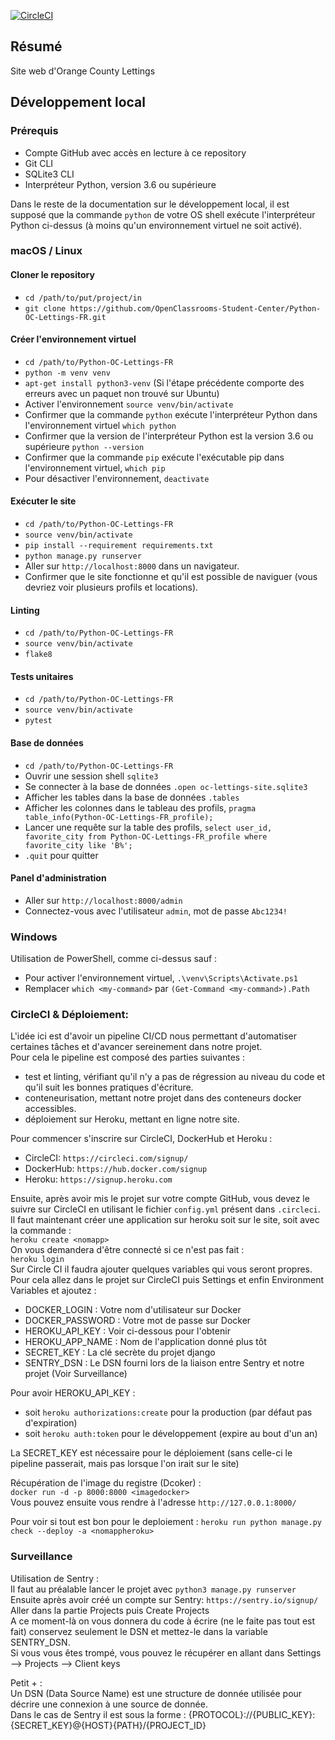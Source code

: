 [![CircleCI](https://circleci.com/gh/Yonohi/P13_planat_loic/tree/main.svg?style=svg)](https://circleci.com/gh/Yonohi/P13_planat_loic/tree/main)
## Résumé

Site web d'Orange County Lettings

## Développement local

### Prérequis

- Compte GitHub avec accès en lecture à ce repository
- Git CLI
- SQLite3 CLI
- Interpréteur Python, version 3.6 ou supérieure

Dans le reste de la documentation sur le développement local, il est supposé que la commande `python` de votre OS shell exécute l'interpréteur Python ci-dessus (à moins qu'un environnement virtuel ne soit activé).

### macOS / Linux

#### Cloner le repository

- `cd /path/to/put/project/in`
- `git clone https://github.com/OpenClassrooms-Student-Center/Python-OC-Lettings-FR.git`

#### Créer l'environnement virtuel

- `cd /path/to/Python-OC-Lettings-FR`
- `python -m venv venv`
- `apt-get install python3-venv` (Si l'étape précédente comporte des erreurs avec un paquet non trouvé sur Ubuntu)
- Activer l'environnement `source venv/bin/activate`
- Confirmer que la commande `python` exécute l'interpréteur Python dans l'environnement virtuel
`which python`
- Confirmer que la version de l'interpréteur Python est la version 3.6 ou supérieure `python --version`
- Confirmer que la commande `pip` exécute l'exécutable pip dans l'environnement virtuel, `which pip`
- Pour désactiver l'environnement, `deactivate`

#### Exécuter le site

- `cd /path/to/Python-OC-Lettings-FR`
- `source venv/bin/activate`
- `pip install --requirement requirements.txt`
- `python manage.py runserver`
- Aller sur `http://localhost:8000` dans un navigateur.
- Confirmer que le site fonctionne et qu'il est possible de naviguer (vous devriez voir plusieurs profils et locations).

#### Linting

- `cd /path/to/Python-OC-Lettings-FR`
- `source venv/bin/activate`
- `flake8`

#### Tests unitaires

- `cd /path/to/Python-OC-Lettings-FR`
- `source venv/bin/activate`
- `pytest`

#### Base de données

- `cd /path/to/Python-OC-Lettings-FR`
- Ouvrir une session shell `sqlite3`
- Se connecter à la base de données `.open oc-lettings-site.sqlite3`
- Afficher les tables dans la base de données `.tables`
- Afficher les colonnes dans le tableau des profils, `pragma table_info(Python-OC-Lettings-FR_profile);`
- Lancer une requête sur la table des profils, `select user_id, favorite_city from
  Python-OC-Lettings-FR_profile where favorite_city like 'B%';`
- `.quit` pour quitter

#### Panel d'administration

- Aller sur `http://localhost:8000/admin`
- Connectez-vous avec l'utilisateur `admin`, mot de passe `Abc1234!`

### Windows

Utilisation de PowerShell, comme ci-dessus sauf :

- Pour activer l'environnement virtuel, `.\venv\Scripts\Activate.ps1` 
- Remplacer `which <my-command>` par `(Get-Command <my-command>).Path`

### CircleCI & Déploiement:
L'idée ici est d'avoir un pipeline CI/CD nous permettant d'automatiser certaines tâches et d'avancer sereinement dans notre projet.  
Pour cela le pipeline est composé des parties suivantes :
- test et linting, vérifiant qu'il n'y a pas de régression au niveau du code et qu'il suit les bonnes pratiques d'écriture.  
- conteneurisation, mettant notre projet dans des conteneurs docker accessibles.  
- déploiement sur Heroku, mettant en ligne notre site.  

Pour commencer s'inscrire sur CircleCI, DockerHub et Heroku :   
- CircleCI: `https://circleci.com/signup/`
- DockerHub: `https://hub.docker.com/signup`
- Heroku: `https://signup.heroku.com`   

Ensuite, après avoir mis le projet sur votre compte GitHub, vous devez le suivre sur CircleCI en utilisant le fichier `config.yml` présent dans `.circleci`.  
Il faut maintenant créer une application sur heroku soit sur le site, soit avec la commande :   
`heroku create <nomapp>`   
On vous demandera d'être connecté si ce n'est pas fait :   
`heroku login`  
Sur Circle CI il faudra ajouter quelques variables qui vous seront propres.  
Pour cela allez dans le projet sur CircleCI puis Settings et enfin Environment Variables et ajoutez :
- DOCKER_LOGIN : Votre nom d'utilisateur sur Docker
- DOCKER_PASSWORD : Votre mot de passe sur Docker
- HEROKU_API_KEY : Voir ci-dessous pour l'obtenir
- HEROKU_APP_NAME : Nom de l'application donné plus tôt
- SECRET_KEY : La clé secrète du projet django
- SENTRY_DSN : Le DSN fourni lors de la liaison entre Sentry et notre projet (Voir Surveillance)   

Pour avoir HEROKU_API_KEY :
- soit `heroku authorizations:create` pour la production (par défaut pas d'expiration)
- soit `heroku auth:token` pour le développement (expire au bout d'un an)

La SECRET_KEY est nécessaire pour le déploiement 
(sans celle-ci le pipeline passerait, mais pas lorsque l'on irait sur le site)

Récupération de l'image du registre (Dcoker) :  
`docker run -d -p 8000:8000 <imagedocker>`  
Vous pouvez ensuite vous rendre à l'adresse `http://127.0.0.1:8000/`  

Pour voir si tout est bon pour le deploiement : 
`heroku run python manage.py check --deploy -a <nomappheroku>`

### Surveillance
Utilisation de Sentry :  
Il faut au préalable lancer le projet avec `python3 manage.py runserver`    
Ensuite après avoir créé un compte sur Sentry: `https://sentry.io/signup/`  
Aller dans la partie Projects puis Create Projects  
A ce moment-là on vous donnera du code à écrire (ne le faite pas tout est fait)
conservez seulement le DSN et mettez-le dans la variable SENTRY_DSN.  
Si vous vous êtes trompé, vous pouvez le récupérer 
 en allant dans Settings --> Projects --> Client keys  

Petit + :  
Un DSN (Data Source Name) est une structure de donnée utilisée pour décrire une connexion à une source de donnée.  
Dans le cas de Sentry il est sous la forme : {PROTOCOL}://{PUBLIC_KEY}:{SECRET_KEY}@{HOST}{PATH}/{PROJECT_ID}  
